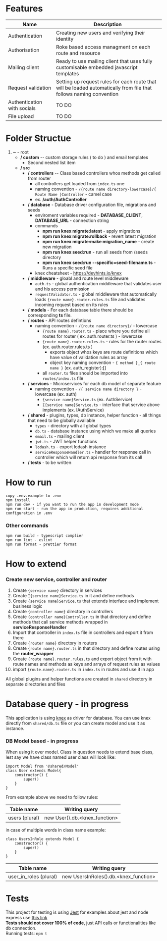 # Features

|   Name         | Description |
| -------------- | ----------- | 
| Authentication | Creating new users and verifying their identity |
| Authorisation  | Roke based access managment on each route and resource |
| Mailing client | Ready to use mailing client that uses fully customisable embedded                            javascript templates |
| Request validation | Setting up request rules for each route that will be loaded                                  automatically from file that follows naming convention |
| Authentication with socials | TO DO |
| File upload | TO DO |

# Folder Structue 
1. **~** - root
     - **/ custom** -- custom storage rules ( to do ) and email templates
       - Second nested list item
     - **/ src**
       - **/ controllers** -- Class based controllers whos methods get called from router 
         - all controllers get loaded from `index.ts` one
         - naming convention - `/{route name directory-lowercase}/{ Route Name }Controller` - camel case 
         - ex. **/auth/AuthController**
       - **/ database** - Database driver configuration file, migrations and seeds
         - enviroment variables required - **DATABASE_CLIENT**, **DATABASE_URL** - connection string
         - commands
           - **npm run knex migrate:latest** - apply migrations
           - **npm run knex migrate:rollback** - revert latest migration
           - **npm run knex migrate:make migration_name** - create new migration
           - **npm run knex seed:run** - run all seeds from /seeds directory
           - **npm run knex seed:run --specific=seed-filename.ts** - Runs a specific seed file
          - knex cheatsheet - https://devhints.io/knex
       - **/ middleware** - gloabl and route level middleware
         - `auth.ts` - global authentication middleware that validates user and his access permission
         - `requestValidator.ts` - global middleware that automatically loads `{route name}.router.rules.ts` file and validates incoming request based on its rules
       - **/ models** - For each database table there should be corresponding **ts** file.
       - **/ routes** - API routes defintions
         - naming convention - `/{route name directory}/` - lowercase
           - `{route name}.router.ts` - place where you define all routes for router ( ex. auth.router.ts ) - lowercase
           - `{route name}.router.rules.ts` - rules for the router routes (ex. auth.router.rules.ts )
             - exports object whos keys are route definitions which have value of validation rules as array
             - object key naming convention - `{ method }_{ route name }` (ex. auth_register):[] 
           -  all `router.ts` files should be imported into `routes/index.ts` file
       - **/ services** - Microservices for each db model of separate feature
         - naming convention - `/{ service name directory }` - lowercase  (ex. auth)
           - `{service name}Service.ts` (ex. AuthService)
           - `I{service name}Service.ts` - interface that service above implements (ex. IAuthService)
       - **/ shared** - plugins, types, db instance, helper function - all things that need to be globally available 
         - `types` - directory with all global types 
         - `db.ts` - database instance using which we make all queries
         - `email.ts` - mailing client 
         - `jwt.ts` - JWT helper functions
         - `lodash.ts` - export lodash instance
         - `serviceResponseHandler.ts`  - handler for response call in controller which will return api response from its call
       - **/ tests** - to be written

# How to run

```
copy .env.example to .env 
npm install
npm run dev - if you want to run the app in development mode 
npm run start - run the app in production, requires additional configuration in .env
```

### Other commands

```
npm run build - typescript complier
npm run lint - eslint
npm run format - prettier format
```

# How to extend

### Create new service, controller and router
1. Create `{service name}` directory in services
2. Create `I{service name}Service.ts` in it and define methods
3. Create `{service name}Service.ts` that extends interface and implement business logic
4. Create `{controller name}` directory in controllers
5. Create `{controller name}Controller.ts` in that directory and define methods that call service methods wrapped in **serviceResponseHandler**
6. Import that controller in `index.ts` file in controllers and export it from there
4. Create `{router name}` directory in routers
5. Create `{route name}.router.ts` in that directory and define routes using the **router_wrapper**
6. Create `{route name}.router.rules.ts` and export object from it with route names and methods as keys and arrays of request rules as values
7. import `{route.name}.router.ts` in `index.ts` in routes and use it in app

All global plugins and helper functions are created in `shared` directory in separate directories and files
# Database query - in progress

This application is using [knex](https://knexjs.org/#Builder-knex) as driver for database. You can use knex directly
from `shared/db.ts` file or you can create model and use it as instance.

### DB Model based - in progress

When using it over model. Class in question needs to extend base class, lest say we have class named user class will
look like:

```
import Model from '@shared/Model'
class User extends Model{
    constructor() {
        super()
    }
}
```

From example above we need to follow rules:

| Table name     | Writing query                 |
| -------------- | ----------------------------- |
| users (plural) | new User().db.<knex_function> |

in case of multiple words in class name example:

```
class UsersInRole extends Model {
    constructor() {
        super()
    }
}
```

| Table name             | Writing query                         |
| ---------------------- | ------------------------------------- |
| user_in_roles (plural) | new UsersInRoles().db.<knex_function> |

# Tests

This project for testing is using [Jest](https://jestjs.io/docs/getting-started)
for examples about jest and node express
use [this link](https://www.albertgao.xyz/2017/05/24/how-to-test-expressjs-with-jest-and-supertest/) <br />
**Tests should not cover 100% of code**, just API calls or functionalities like
db connection.<br />
Running tests: `npm t`
